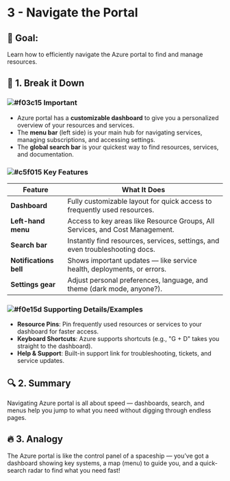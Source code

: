 # 3 - Navigate the Portal

## 🎯 Goal:
Learn how to efficiently navigate the Azure portal to find and manage resources.

## 🧠 1. Break it Down

### ![#f03c15](https://placehold.co/15x15/f03c15/f03c15.png) **Important**
- Azure portal has a **customizable dashboard** to give you a personalized overview of your resources and services.
- The **menu bar** (left side) is your main hub for navigating services, managing subscriptions, and accessing settings.
- The **global search bar** is your quickest way to find resources, services, and documentation.

### ![#c5f015](https://placehold.co/15x15/c5f015/c5f015.png) **Key Features**
| **Feature**             | **What It Does**                                                           |
|-------------------------|----------------------------------------------------------------------------|
| **Dashboard**           | Fully customizable layout for quick access to frequently used resources.   |
| **Left-hand menu**      | Access to key areas like Resource Groups, All Services, and Cost Management. |
| **Search bar**          | Instantly find resources, services, settings, and even troubleshooting docs. |
| **Notifications bell**  | Shows important updates — like service health, deployments, or errors.     |
| **Settings gear**       | Adjust personal preferences, language, and theme (dark mode, anyone?).     |

### ![#f0e15d](https://placehold.co/15x15/f0e15d/f0e15d.png) **Supporting Details/Examples**
- **Resource Pins**: Pin frequently used resources or services to your dashboard for faster access.
- **Keyboard Shortcuts**: Azure supports shortcuts (e.g., "G + D" takes you straight to the dashboard).
- **Help & Support**: Built-in support link for troubleshooting, tickets, and service updates.

## 🔍 2. Summary
Navigating Azure portal is all about speed — dashboards, search, and menus help you jump to what you need without digging through endless pages.

## 🔥 3. Analogy
The Azure portal is like the control panel of a spaceship — you’ve got a dashboard showing key systems, a map (menu) to guide you, and a quick-search radar to find what you need fast!
